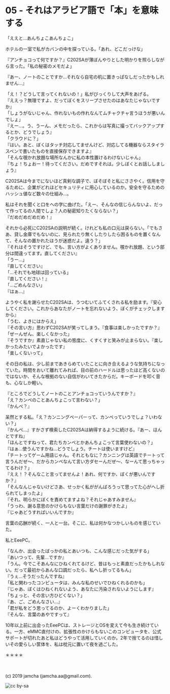 

# 05 - それはアラビア語で「本」を意味する

「ええと…あんちょこあんちょこ」

ホテルの一室で私がカバンの中を探っている。「あれ、どこだっけな」

『アンチョコって何ですか？』C202SAが薄ぼんやりとした明かりを照らしながら言った。「私の秘密のメモだよ」

『あー、ノートのことですか…それなら自宅の机に置きっぱなしだったかもしれません…』

「え！？どうして言ってくれないの！」私がびっくりして大声をあげる。  
『ええっ？無理ですよ、だってぼくをスリープさせたのはあなたじゃないですか』  
「しょうがないじゃん、作れないもの作れなんてムチャクチャ言うほうが悪いんでしょ」  
『えー…。う、うーん、メモだったら、これからは写真に撮ってバックアップするとか、どうでしょう』  
「クラウドに？」  
『はい。あと、ぼくはタッチ対応してませんけど、対応してる機器ならスタイラスペンで書いたものを直接保存できますよ』  
「そんな覗かれ放題な場所なんかに私の本性置けるわけないじゃん」  
『ちょ！ちょおー！待ってください。だめですそれは。少しぼくとお話ししましょう』

C202SAは今までにないほど真剣な調子で、ぼそぼそと私にささやく。信用を守るために、企業がどれほどセキュリティに用心しているのか。安全を守るためのハッシュ値など数々の仕組み…。

私はそれを聞くと口をへの字に曲げた。「えー、そんなの信じらんないよ、だって作ってるの人間でしょ？人の秘密知りたくならない？」  
『だめだめだめだめ！』

それから必死にC202SAの説明が続く。けれども私の口元は戻らない。「でもさあ、貸し金庫でもないのに、見られたり無くしたりしたら困るものを置くなんて、そんなの置かれたほうが迷惑だよ。違う？」  
『それはそうですけど、でも、言い方がよくありません。覗かれ放題、という部分は間違ってます。直してください』  
「うー…」  
『直してください』  
「…それでも地球は回っている」  
『直してください！』  
「…ごめんなさい」  
『はぁ…』

ようやく私を謝らせたC202SAは、うつむいてふてくされる私を励ます。『安心してください。これからあなたがノートを忘れないよう、ぼくがチェックしますから』  
「うむ、よきにはからえ」  
『その言い方』思わずC202SAが笑ってしまう。『食事は楽しかったですか？』  
「ぜーんぜん、楽しくなかった」  
『そうですか』素直じゃない私の態度に、くすくすと笑みが止まらない。『楽しかったみたいでよかったです』  
「楽しくないって」

その日の私は、少し前まであきらめていたことに向き合えるような気持ちになっていた。時間をおいて離れてみれば、目の前のハードルは思ったほど高くないのではないか、そんな根拠のない自信がわいてきたからだ。キーボードを叩く音も、心なしか軽い。

『ところでどうしてノートのことアンチョコっていうんですか？』  
「え？カンペのことあんちょこって言わない？」  
『かんぺ？』

呆然とする私。「え？カンニングペーパーって、カンペっていうでしょ？いわない？」  
『かんぺ…』すかさず検索したC202SAは納得するように続ける。『あー、ほんとですね』  
「ほんとですねって、君たちカンペとかあんちょこって言葉使わないの？」  
『はぁ…使うんですかね…どうでしょう。チートは使いますけど』  
「チートってゲーム用語じゃん。それともなに？カンニングは英語でチートって言うんだぜ〜、だからカンペなんて言い方ダセーんだぜ〜、なーんて思っちゃってるわけ？」  
『ええ！？そんなこと言ってませんよ！あれ、何ですか、ぼくが悪いんですか？』  
「そんなんじゃないけどさあ、せっかく私ががんばろうって思ってた心がへし折られてしまったよ」  
『それ、明らかにぼくを責めてますよね？それじゃあすみません』  
「うっわ、謝る意思のかけらもない言葉だけの謝罪がきたよ」  
『じゃあどうすればいいんですか』  

言葉の応酬が続く、一人と一台。そこに、私は何かなつかしいものを感じていた。

私とEeePC。

「なんか、出会ったばっかの私とあいつも、こんな感じだった気がする」  
『あいつって、先輩…ですか』  
「うん。今でこそあんなにひねくれてるけど、昔はもっと素直だったかもしれない。だって最初からあんな口調だったら、私へし折ってるもん」  
『うぇ…そうだったんですね』  
「私と関わったコンピュータは、みんな私のせいでひねくれるのかも」  
『じゃあ、ぼくはひねくれないよう、あなたに汚染されないようにします』  
「ちょっと、その言い方ひどくない？」  
『あ、ご、ごめんなさい…』  
「君が私をどう思ってるのか、よーくわかりました」  
『そんな、言葉のあやですって』

10年以上前に出会ったEeePCは、ストレージとOSを変えて今も生き続けている。一方、eMMC直付けの、拡張性のかけらもないこのコンピュータを、公式サポートが切れたあと私はどうやって活用していくのか。2年で捨てるのは惜しいその愛らしい筐体を、私は枕元に置いて夜を過ごした。

＊＊＊＊



<br>
<br>
(c) 2019 jamcha (jamcha.aa@gmail.com).

![cc by-sa](https://i.creativecommons.org/l/by-sa/4.0/88x31.png)

